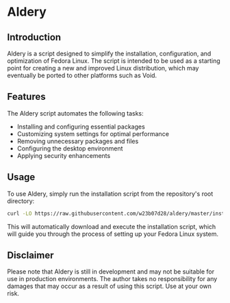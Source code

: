 # Aldery

## Introduction

Aldery is a script designed to simplify the installation, configuration, and optimization of Fedora Linux. The script is intended to be used as a starting point for creating a new and improved Linux distribution, which may eventually be ported to other platforms such as Void.

## Features

The Aldery script automates the following tasks:

* Installing and configuring essential packages
* Customizing system settings for optimal performance
* Removing unnecessary packages and files
* Configuring the desktop environment
* Applying security enhancements

## Usage

To use Aldery, simply run the installation script from the repository's root directory:

```bash
curl -LO https://raw.githubusercontent.com/w23b07d28/aldery/master/install.sh && sh install.sh
```

This will automatically download and execute the installation script, which will guide you through the process of setting up your Fedora Linux system.

## Disclaimer

Please note that Aldery is still in development and may not be suitable for use in production environments. The author takes no responsibility for any damages that may occur as a result of using this script. Use at your own risk.